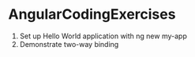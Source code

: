 # AngularCodingExercises
1) Set up Hello World application with ng new my-app
2) Demonstrate two-way binding